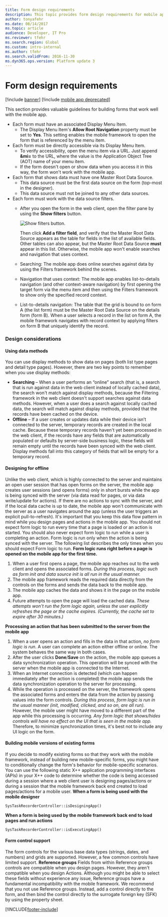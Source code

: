 ```yaml
---
title: Form design requirements
description: This topic provides form design requirements for mobile apps.
author: tonyafehr
ms.date: 08/14/2017
ms.topic: article
audience: Developer, IT Pro
ms.reviewer: tfehr
ms.search.region: Global
ms.custom: intro-internal
ms.author: tfehr
ms.search.validFrom: 2016-11-30
ms.dyn365.ops.version: Platform update 3
---
```


# Form design requirements

[!include [banner](../../includes/banner.md)]
[!include [mobile app deprecated](../includes/mobile-app-deprecation-banner.md)]

This section provides valuable guidelines for building forms that work well with the mobile app.

-   Each form must have an associated Display Menu Item.
    -   The Display Menu Item's **Allow Root Navigation** property must be set to **Yes**. This setting enables the mobile framework to open the form that is referenced by the menu item.
-   Each form must be directly accessible via its Display Menu Item.
    -   To verify accessibility, open the menu item via a URL. Just append **&mi=** to the URL, where the value is the Application Object Tree (AOT) name of your menu item.
    -   If the form doesn't open or show data when you access it in this way, the form won't work with the mobile app.
-   Each form that shows data must have one Master Root Data Source.
    -   This data source must be the first data source on the form (top-most in the designer).
    -   This data source must not be joined to any other data sources.
-   Each form must work with the data source filters.
    -   After you open the form in the web client, open the filter pane by using the **Show filters** button. 
    
        ![Show filters button.](media/filterpane.png) 
        
        Then click **Add a filter field**, and verify that the Master Root Data Source appears as the table for fields in the list of available fields. Other tables can also appear, but the Master Root Data Source **must** appear in this list. Otherwise, the mobile app won't enable searches and navigation that uses context.
    -   Searching: The mobile app does online searches against data by using the Filters framework behind the scenes.
    -   Navigation that uses context: The mobile app enables list-to-details navigation (and other context-aware navigation) by first opening the target form via the menu item and then using the Filters framework to show only the specified record context.
    -   List-to-details navigation: The table that the grid is bound to on form A (the list form) must be the Master Root Data Source on the details form (form B). When a user selects a record in the list on form A, the mobile framework navigates with record context by applying filters on form B that uniquely identify the record.

### Design considerations

#### Using data methods

You can use display methods to show data on pages (both list type pages and detail type pages). However, there are two key points to remember when you use display methods:

-   **Searching** – When a user performs an “online” search (that is, a search that is run against data in the web client instead of locally cached data), the search won't match against display methods, because the Filtering framework in the web client doesn't support searches against data methods. However, when a user does a search against locally cached data, the search will match against display methods, provided that the records have been cached on the device.
-   **Offline** – If a user creates or updates data while their device isn’t connected to the server, temporary records are created in the local cache. Because these temporary records haven't yet been processed in the web client, if the records have any fields that are automatically populated or defaults by server-side business logic, these fields will remain empty until the records have been synced with the web client. Display methods fall into this category of fields that will be empty for a temporary record.

#### Designing for offline

Unlike the web client, which is highly connected to the server and maintains an open user session that has open forms on the server, the mobile app creates user sessions (and opens forms) only in short bursts while the app is being synced with the server (via data read for pages, or via data write/update for actions). If there are no actions to sync with the server, and if the local data cache is up to date, the mobile app won't communicate with the server as a user navigates around the app (unless the user triggers an explicit pull-to-refresh). It's important that you keep this data flow pattern in mind while you design pages and actions in the mobile app. You should not expect form logic to run every time that a page is loaded or an action is started. You should also never expect form logic to run while a user is completing an action. Form logic is run only when the action is being synced with the server. The following list describes the only times when you should expect Form logic to run. **Form logic runs right before a page is opened on the mobile app for the first time.**

1.  When a user first opens a page, the mobile app reaches out to the web client and opens the associated forms. *During this process, logic such as form init and data source init is all run in the usual manner.*
2.  The mobile app framework reads the required data directly from the controls on the forms and sends the data back to the mobile app.
3.  The mobile app caches the data and shows it in the page on the mobile app.
4.  Future attempts to open the page will load the cached data. *These attempts won't run the form logic again, unless the user explicitly refreshes the page or the cache expires. (Currently, the cache set to expire after 30 minutes.)*

**Processing an action that has been submitted to the server from the mobile app**

1.  When a user opens an action and fills in the data in that action, *no form logic is run*. A user can complete an action either offline or online. The system behaves the same way in both cases.
2.  After the user clicks **Done**/**Save** on the action, the mobile app queues a data synchronization operation. This operation will be synced with the server when the mobile app is connected to the Internet.
3.  When an Internet connection is detected (which can happen immediately after the action is completed) the mobile app sends the data synchronization operation to the server for processing.
4.  While the operation is processed on the server, the framework opens the associated forms and enters the data from the action by passing values into the form controls. *During this process, form logic is run in the usual manner (init, modified, clicked, and so on, are all run).* However, the mobile user might have moved to a different part of the app while this processing is occurring. *Any form logic that shows/hides controls will have no effect on the UI that is seen in the mobile app.* Therefore, to minimize synchronization times, it's best not to include any UI logic on the form.

#### Building mobile versions of existing forms

If you decide to modify existing forms so that they work with the mobile framework, instead of building new mobile-specific forms, you might have to conditionally change the form's behavior for mobile-specific scenarios. You can use the following static X++ application programming interfaces (APIs) in your X++ code to determine whether the code is being accessed during a session where a web client user is designing pages/actions or during a session that the mobile framework back end created to load pages/actions for a mobile user. **When a form is being used with the mobile designer**

```xpp
SysTaskRecorderController::isDesigningApp()
```

**When a form is being used by the mobile framework back end to load pages and run actions**

```xpp
SysTaskRecorderController::isExecutingApp()
```

#### Form control support

The form controls for the various base data types (strings, dates, and numbers) and grids are supported. However, a few common controls have limited support. **Reference groups** Fields from within Reference groups controls are compatible when you design pages. However, they aren't compatible when you design Actions. Although you might be able to select these fields without experience any issue, Reference groups have a fundamental incompatibility with the mobile framework. We recommend that you not use Reference groups. Instead, add a control directly to the form, and then bind the control directly to the surrogate foreign key (SFK) by using the property sheet.



[!INCLUDE[footer-include](../../../../includes/footer-banner.md)]
